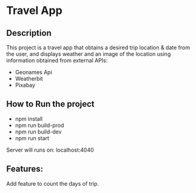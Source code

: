 # Travel App

## Description
This project is a travel app that obtains a desired trip location & date from the user, and displays weather and an image of the location using information obtained from external APIs:
- Geonames Api
- Weatherbit
- Pixabay
 

## How to Run the project
- npm install
- npm run build-prod
- npm run build-dev
- npm run start

Server will runs on: localhost:4040

## Features:
Add feature to count the days of trip.
